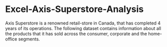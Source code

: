 # Excel-Axis-Superstore-Analysis


Axis Superstore is a renowned retail-store in Canada, that has completed 4 years of its operations. The following dataset contains information about all the products that it has sold across the consumer, corporate and the home-office segments.
